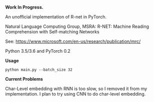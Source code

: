 


**Work In Progress.**


An unofficial implementation of R-net in PyTorch.

Natural Language Computing Group, MSRA: R-NET: Machine Reading Comprehension with Self-matching Networks

See: https://www.microsoft.com/en-us/research/publication/mrc/



Python 3.5/3.6  and PyTorch 0.2


**Usage**

```
python main.py --batch_size 32

```

**Current Problems**

Char-Level embedding with RNN is too slow, so I removed it from my implementation.
I plan to try using CNN to do char-level embedding.
